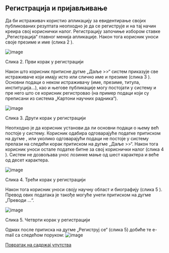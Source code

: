 ## Регистрација и пријављивање

Да би истраживач користио апликацију за евидентирање својих публикованих резултата
неопходно је да се региструје и на тај начин креира свој кориснички налог. Регистрацију
започиње избором ставке „Регистрација“ главног менија апликације. Након тога корисник
уноси своје презиме и име (слика 2 ).

![image](https://user-images.githubusercontent.com/29538544/146776454-9e9b63c9-e79c-459f-ba69-a872a1e64041.png)

Слика 2. Први корак у регистрацији

Након што корисник притисне дугме „Даље >>“ систем приказује све истраживаче који
имају исто или слично име и презиме (слика 3 ). Основни подаци о неком истраживачу
(име, презиме, титула, институција...), као и његове публикације могу постојати у систему
и пре него што се корисник регистровао (на пример подаци који су преписани из система
„Картони научних радника“).

![image](https://user-images.githubusercontent.com/29538544/147278920-f563c61a-db00-40af-b853-8842d5c50597.png)

Слика 3. Други корак у регистрацији

Неопходно је да корисник установи да ли основни подаци о њему већ постоје у систему.
Корисник одабира одговарајуће податке притиском на дугме , или уколико одговарајући
подаци не постоје у систему прелази на следећи корак притиском на дугме „Даље >>“.
Након тога корисник уноси остале податке битне за свој кориснички налог (слика 4 ).
Систем не дозвољава унос лозинке мање од шест карактера и веће од десет карактера.

![image](https://user-images.githubusercontent.com/29538544/147279025-8b42dd4c-48ce-4968-a3de-1484f79c8bbc.png)

Слика 4. Трећи корак у регистрацији

Након тога корисник уноси своју научну област и биографију (слика 5 ). Превод ових
података је такође могуће унети притиском на дугме „Преводи ...“.

![image](https://user-images.githubusercontent.com/29538544/147279064-c18c226b-21af-40b6-8bf6-c61b55abaf1f.png)

Слика 5. Четврти корак у регистрацији

Одмах после притиска на дугме „Региструј се“ (слика 5) добиће те e-mail са следећом
поруком:
![image](https://user-images.githubusercontent.com/29538544/147279194-bad00a70-21b1-41b6-8670-1ff26a51ab45.png)


[Повратак на садржај упутства](uputstvo.md#садржај)
